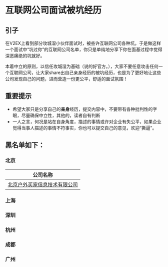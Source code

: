# 互联网公司面试被坑经历
## 引子

在V2EX上看到部分攻城湿小伙伴面试时，被些许互联网公司各种坑。于是做这样一个面试中“坑过你”的互联网公司名单，你只是单纯地分享下你在面基过程中觉得深恶痛绝的坑就好。

本着中立的原则，以信任攻城湿为基础（说的好官方。），大家不要任意攻击任何一个互联网公司，让大家share出自己亲身经历的被坑经历，也是为了更好地让这些公司发现自己的问题，进而营造一份更公平，舒适的面试氛围！

## 重要提示

- 希望大家只是分享自己的**亲身**经历，提交内容中，不要带有各种批判性的字眼，尽量确保中立性，其他的，读者自有判断
- 一人之言，何况是站在自身角度，描述的事情或许对企业有失公平，如果企业觉得当事人描述的事情不符事实，你也可以提交自己的意见，欢迎“撕逼”。


## 黑名单如下：

### 北京
|公司名称                        |
|:-----------------------------:|
|[北京户外买家信息技术有限公司](https://github.com/androidgilbert/BlackList/blob/master/%E5%8C%97%E4%BA%AC/%E5%8C%97%E4%BA%AC%E6%88%B7%E5%A4%96%E4%B9%B0%E5%AE%B6%E4%BF%A1%E6%81%AF%E6%8A%80%E6%9C%AF%E6%9C%89%E9%99%90%E5%85%AC%E5%8F%B8.md)|
### 上海
### 深圳
### 杭州
### 成都
### 广州
